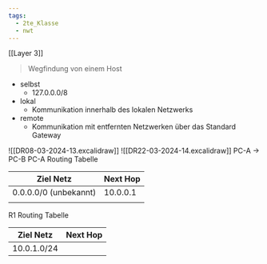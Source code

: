 ```yaml
---
tags:
  - 2te_Klasse
  - nwt
---
```

[[Layer 3]]
> Wegfindung von einem Host 

- selbst
	- 127.0.0.0/8  
- lokal 
	- Kommunikation innerhalb des lokalen Netzwerks 
- remote 
	- Kommunikation mit entfernten Netzwerken über das Standard Gateway 

![[DR08-03-2024-13.excalidraw]]
![[DR22-03-2024-14.excalidraw]]
PC-A → PC-B
PC-A Routing Tabelle

| Ziel Netz             | Next Hop |
| --------------------- | -------- |
| 0.0.0.0/0 (unbekannt) | 10.0.0.1 |
|                       |          |
R1 Routing Tabelle

| Ziel Netz   | Next Hop |
| ----------- | -------- |
| 10.0.1.0/24 |          |
